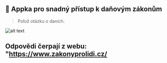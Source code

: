 
## 🤖 Appka pro snadný přístup k daňovým zákonům
> Polož otázku o daních.

![alt text](https://github.com/katgaw/llm-app-repo/blob/main/image.jpg)

## Odpovědi čerpají z webu:   "https://www.zakonyprolidi.cz/